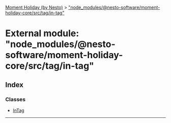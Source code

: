[Moment Holiday (by Nesto)](../README.md) > ["node_modules/@nesto-software/moment-holiday-core/src/tag/in-tag"](../modules/_node_modules__nesto_software_moment_holiday_core_src_tag_in_tag_.md)

# External module: "node_modules/@nesto-software/moment-holiday-core/src/tag/in-tag"

## Index

### Classes

* [InTag](../classes/_node_modules__nesto_software_moment_holiday_core_src_tag_in_tag_.intag.md)

---

